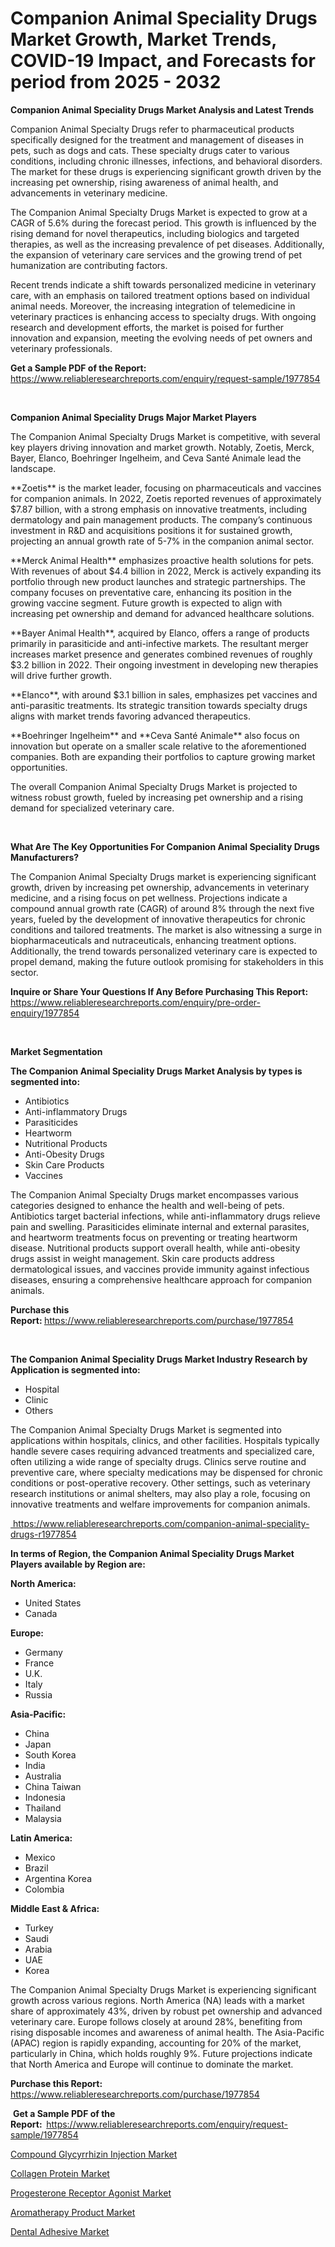 <p><h1>Companion Animal Speciality Drugs Market Growth, Market Trends, COVID-19 Impact, and Forecasts for period from 2025 - 2032</h1></p><p><strong>Companion Animal Speciality Drugs Market Analysis and Latest Trends</strong></p>
<p><p>Companion Animal Specialty Drugs refer to pharmaceutical products specifically designed for the treatment and management of diseases in pets, such as dogs and cats. These specialty drugs cater to various conditions, including chronic illnesses, infections, and behavioral disorders. The market for these drugs is experiencing significant growth driven by the increasing pet ownership, rising awareness of animal health, and advancements in veterinary medicine.</p><p>The Companion Animal Specialty Drugs Market is expected to grow at a CAGR of 5.6% during the forecast period. This growth is influenced by the rising demand for novel therapeutics, including biologics and targeted therapies, as well as the increasing prevalence of pet diseases. Additionally, the expansion of veterinary care services and the growing trend of pet humanization are contributing factors.</p><p>Recent trends indicate a shift towards personalized medicine in veterinary care, with an emphasis on tailored treatment options based on individual animal needs. Moreover, the increasing integration of telemedicine in veterinary practices is enhancing access to specialty drugs. With ongoing research and development efforts, the market is poised for further innovation and expansion, meeting the evolving needs of pet owners and veterinary professionals.</p></p>
<p><strong>Get a Sample PDF of the Report:&nbsp;</strong> <a href="https://www.reliableresearchreports.com/enquiry/request-sample/1977854?utm_campaign=116&utm_medium=2&utm_source=Github&utm_content=ia&utm_term=08032025&utm_id=companion-animal-speciality-drugs">https://www.reliableresearchreports.com/enquiry/request-sample/1977854</a></p>
<p>&nbsp;</p>
<p><strong>Companion Animal Speciality Drugs Major Market Players</strong></p>
<p><p>The Companion Animal Specialty Drugs Market is competitive, with several key players driving innovation and market growth. Notably, Zoetis, Merck, Bayer, Elanco, Boehringer Ingelheim, and Ceva Santé Animale lead the landscape.</p><p>**Zoetis** is the market leader, focusing on pharmaceuticals and vaccines for companion animals. In 2022, Zoetis reported revenues of approximately $7.87 billion, with a strong emphasis on innovative treatments, including dermatology and pain management products. The company’s continuous investment in R&D and acquisitions positions it for sustained growth, projecting an annual growth rate of 5-7% in the companion animal sector.</p><p>**Merck Animal Health** emphasizes proactive health solutions for pets. With revenues of about $4.4 billion in 2022, Merck is actively expanding its portfolio through new product launches and strategic partnerships. The company focuses on preventative care, enhancing its position in the growing vaccine segment. Future growth is expected to align with increasing pet ownership and demand for advanced healthcare solutions.</p><p>**Bayer Animal Health**, acquired by Elanco, offers a range of products primarily in parasiticide and anti-infective markets. The resultant merger increases market presence and generates combined revenues of roughly $3.2 billion in 2022. Their ongoing investment in developing new therapies will drive further growth.</p><p>**Elanco**, with around $3.1 billion in sales, emphasizes pet vaccines and anti-parasitic treatments. Its strategic transition towards specialty drugs aligns with market trends favoring advanced therapeutics.</p><p>**Boehringer Ingelheim** and **Ceva Santé Animale** also focus on innovation but operate on a smaller scale relative to the aforementioned companies. Both are expanding their portfolios to capture growing market opportunities.</p><p>The overall Companion Animal Specialty Drugs Market is projected to witness robust growth, fueled by increasing pet ownership and a rising demand for specialized veterinary care.</p></p>
<p>&nbsp;</p>
<p><strong>What Are The Key Opportunities For Companion Animal Speciality Drugs Manufacturers?</strong></p>
<p><p>The Companion Animal Specialty Drugs market is experiencing significant growth, driven by increasing pet ownership, advancements in veterinary medicine, and a rising focus on pet wellness. Projections indicate a compound annual growth rate (CAGR) of around 8% through the next five years, fueled by the development of innovative therapeutics for chronic conditions and tailored treatments. The market is also witnessing a surge in biopharmaceuticals and nutraceuticals, enhancing treatment options. Additionally, the trend towards personalized veterinary care is expected to propel demand, making the future outlook promising for stakeholders in this sector.</p></p>
<p><strong>Inquire or Share Your Questions If Any Before Purchasing This Report:</strong> <a href="https://www.reliableresearchreports.com/enquiry/pre-order-enquiry/1977854?utm_campaign=116&utm_medium=2&utm_source=Github&utm_content=ia&utm_term=08032025&utm_id=companion-animal-speciality-drugs">https://www.reliableresearchreports.com/enquiry/pre-order-enquiry/1977854</a></p>
<p>&nbsp;</p>
<p><strong>Market Segmentation</strong></p>
<p><strong>The Companion Animal Speciality Drugs Market Analysis by types is segmented into:</strong></p>
<p><ul><li>Antibiotics</li><li>Anti-inflammatory Drugs</li><li>Parasiticides</li><li>Heartworm</li><li>Nutritional Products</li><li>Anti-Obesity Drugs</li><li>Skin Care Products</li><li>Vaccines</li></ul></p>
<p><p>The Companion Animal Specialty Drugs market encompasses various categories designed to enhance the health and well-being of pets. Antibiotics target bacterial infections, while anti-inflammatory drugs relieve pain and swelling. Parasiticides eliminate internal and external parasites, and heartworm treatments focus on preventing or treating heartworm disease. Nutritional products support overall health, while anti-obesity drugs assist in weight management. Skin care products address dermatological issues, and vaccines provide immunity against infectious diseases, ensuring a comprehensive healthcare approach for companion animals.</p></p>
<p><strong>Purchase this Report:&nbsp;</strong><a href="https://www.reliableresearchreports.com/purchase/1977854?utm_campaign=116&utm_medium=2&utm_source=Github&utm_content=ia&utm_term=08032025&utm_id=companion-animal-speciality-drugs">https://www.reliableresearchreports.com/purchase/1977854</a></p>
<p>&nbsp;</p>
<p><strong>The Companion Animal Speciality Drugs Market Industry Research by Application is segmented into:</strong></p>
<p><ul><li>Hospital</li><li>Clinic</li><li>Others</li></ul></p>
<p><p>The Companion Animal Specialty Drugs Market is segmented into applications within hospitals, clinics, and other facilities. Hospitals typically handle severe cases requiring advanced treatments and specialized care, often utilizing a wide range of specialty drugs. Clinics serve routine and preventive care, where specialty medications may be dispensed for chronic conditions or post-operative recovery. Other settings, such as veterinary research institutions or animal shelters, may also play a role, focusing on innovative treatments and welfare improvements for companion animals.</p></p>
<p><a href="https://www.reliableresearchreports.com/companion-animal-speciality-drugs-r1977854?utm_campaign=116&utm_medium=2&utm_source=Github&utm_content=ia&utm_term=08032025&utm_id=companion-animal-speciality-drugs">&nbsp;https://www.reliableresearchreports.com/companion-animal-speciality-drugs-r1977854</a></p>
<p><strong>In terms of Region, the Companion Animal Speciality Drugs Market Players available by Region are:</strong></p>
<p>
    <p> <strong> North America: </strong>
        <ul>
            <li>United States</li>
            <li>Canada</li>
        </ul>
        </p> 
    <p> <strong> Europe: </strong>
        <ul>
            <li>Germany</li>
            <li>France</li>
            <li>U.K.</li>
            <li>Italy</li>
            <li>Russia</li>
        </ul>
        </p> 
    <p> <strong> Asia-Pacific: </strong>
        <ul>
            <li>China</li>
            <li>Japan</li>
            <li>South Korea</li>
            <li>India</li>
            <li>Australia</li>
            <li>China Taiwan</li>
            <li>Indonesia</li>
            <li>Thailand</li>
            <li>Malaysia</li>
        </ul>
        </p> 
    <p> <strong> Latin America: </strong>
        <ul>
            <li>Mexico</li>
            <li>Brazil</li>
            <li>Argentina Korea</li>
            <li>Colombia</li>
        </ul>
        </p> 
    <p> <strong> Middle East & Africa: </strong>
        <ul>
            <li>Turkey</li>
            <li>Saudi</li>
            <li>Arabia</li>
            <li>UAE</li>
            <li>Korea</li>
        </ul>
    </p>
    </p>
<p><p>The Companion Animal Specialty Drugs Market is experiencing significant growth across various regions. North America (NA) leads with a market share of approximately 43%, driven by robust pet ownership and advanced veterinary care. Europe follows closely at around 28%, benefiting from rising disposable incomes and awareness of animal health. The Asia-Pacific (APAC) region is rapidly expanding, accounting for 20% of the market, particularly in China, which holds roughly 9%. Future projections indicate that North America and Europe will continue to dominate the market.</p></p>
<p><strong>Purchase this Report: </strong><a href="https://www.reliableresearchreports.com/purchase/1977854?utm_campaign=116&utm_medium=2&utm_source=Github&utm_content=ia&utm_term=08032025&utm_id=companion-animal-speciality-drugs">https://www.reliableresearchreports.com/purchase/1977854</a></p>
<p>&nbsp;<strong>Get a Sample PDF of the Report:&nbsp;&nbsp;</strong><a href="https://www.reliableresearchreports.com/enquiry/request-sample/1977854?utm_campaign=116&utm_medium=2&utm_source=Github&utm_content=ia&utm_term=08032025&utm_id=companion-animal-speciality-drugs">https://www.reliableresearchreports.com/enquiry/request-sample/1977854</a></p>
<p><strong></strong></p>
<p><p><a href="https://github.com/aarajlyre/Market-Research-Report-List-1/blob/main/compound-glycyrrhizin-injection-market.md?utm_campaign=116&utm_medium=2&utm_source=Github&utm_content=ia&utm_term=08032025&utm_id=companion-animal-speciality-drugs">Compound Glycyrrhizin Injection Market</a></p><p><a href="https://github.com/elvutedipela/Market-Research-Report-List-1/blob/main/collagen-protein-market.md?utm_campaign=116&utm_medium=2&utm_source=Github&utm_content=ia&utm_term=08032025&utm_id=companion-animal-speciality-drugs">Collagen Protein Market</a></p><p><a href="https://github.com/sawrovpipolo/Market-Research-Report-List-1/blob/main/progesterone-receptor-agonist-market.md?utm_campaign=116&utm_medium=2&utm_source=Github&utm_content=ia&utm_term=08032025&utm_id=companion-animal-speciality-drugs">Progesterone Receptor Agonist Market</a></p><p><a href="https://github.com/ritooesiaba/Market-Research-Report-List-1/blob/main/aromatherapy-product-market.md?utm_campaign=116&utm_medium=2&utm_source=Github&utm_content=ia&utm_term=08032025&utm_id=companion-animal-speciality-drugs">Aromatherapy Product Market</a></p><p><a href="https://github.com/nkbaroga/Market-Research-Report-List-1/blob/main/dental-adhesive-market.md?utm_campaign=116&utm_medium=2&utm_source=Github&utm_content=ia&utm_term=08032025&utm_id=companion-animal-speciality-drugs">Dental Adhesive Market</a></p></p>